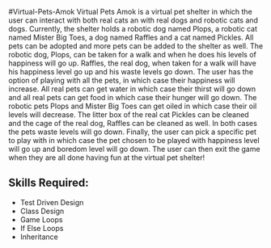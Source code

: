 #Virtual-Pets-Amok
Virtual Pets Amok is a virtual pet shelter in which the user can interact with both real cats an with real dogs and robotic cats
 and dogs. Currently, the shelter holds a robotic dog named Plops, a robotic cat named Mister Big Toes, a dog named
 Raffles and a cat named Pickles. All pets can be adopted and more pets can be added to the shelter as well. The robotic dog,
 Plops, can be taken for a walk and when he does his levels of happiness will go up. Raffles, the real dog, when taken for a
 walk will have his happiness level go up and his waste levels go down. The user has the option of playing with all the pets, in
 which case their happiness will increase.  All real pets can get water in which case their thirst will go down and all real pets
 can get food in which case their hunger will go down. The robotic pets Plops and Mister Big Toes can get oiled in which case
 their oil levels will decrease. The litter box of the real cat Pickles can be cleaned and the cage of the real dog, Raffles can
 be cleaned as well. In both cases the pets waste levels will go down. Finally, the user can pick a specific pet to play with in
 which case the pet chosen to be played with happiness level will go up and boredom level will go down. The user can then exit the 
 game when they are all done having fun at the virtual pet shelter!
 
 ## Skills Required:
* Test Driven Design
* Class Design
* Game Loops
* If Else Loops
* Inheritance

 
